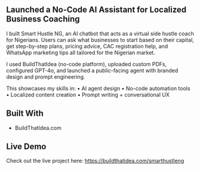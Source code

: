 ## Launched a No-Code AI Assistant for Localized Business Coaching
I built Smart Hustle NG, an AI chatbot that acts as a virtual side hustle coach for Nigerians.
Users can ask what businesses to start based on their capital, get step-by-step plans, pricing advice, CAC registration help, and WhatsApp marketing tips all tailored for the Nigerian market.

I used BuildThatIdea (no-code platform), uploaded custom PDFs, configured GPT-4o, and launched a public-facing agent with branded design and prompt engineering.

This showcases my skills in:
• AI agent design
• No-code automation tools
• Localized content creation
• Prompt writing + conversational UX

## Built With
- BuildThatIdea.com

## Live Demo
Check out the live project here: https://buildthatidea.com/smarthustleng
